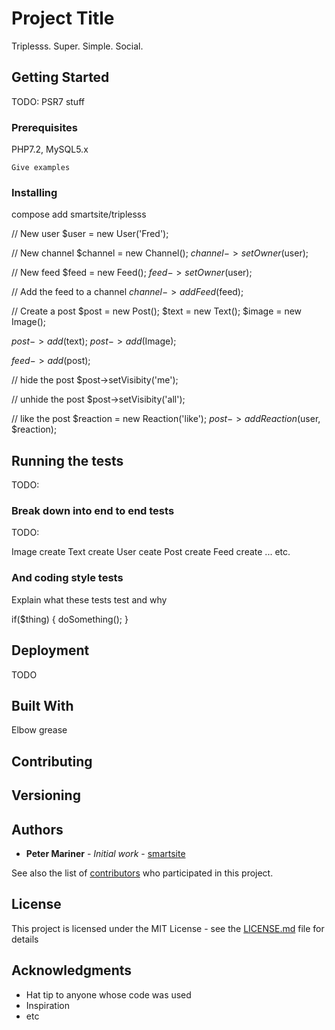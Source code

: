 # Project Title

Triplesss. Super. Simple. Social.

## Getting Started

TODO: PSR7 stuff

### Prerequisites

PHP7.2, MySQL5.x

```
Give examples
```

### Installing

compose add smartsite/triplesss

// New user
$user = new User('Fred');

// New channel
$channel = new Channel();
$channel->setOwner($user);

// New feed
$feed = new Feed();
$feed->setOwner($user);

// Add the feed to a channel
$channel->addFeed($feed);

// Create a post
$post = new Post();
$text = new Text();
$image = new Image();

$post->add($text);
$post->add($Image);

$feed->add($post);

// hide the post
$post->setVisibity('me');

// unhide the post
$post->setVisibity('all');

// like the post
$reaction = new Reaction('like');
$post->addReaction($user, $reaction);



## Running the tests

TODO:

### Break down into end to end tests

TODO:

Image create
Text create
User ceate
Post create
Feed create
... etc.


### And coding style tests

Explain what these tests test and why

if($thing) {
   doSomething();
}

## Deployment

TODO

## Built With

Elbow grease

## Contributing

## Versioning

## Authors

* **Peter Mariner** - *Initial work* - [smartsite](https://github.com/smartsite)

See also the list of [contributors](https://github.com/your/project/contributors) who participated in this project.

## License

This project is licensed under the MIT License - see the [LICENSE.md](LICENSE.md) file for details

## Acknowledgments

* Hat tip to anyone whose code was used
* Inspiration
* etc
